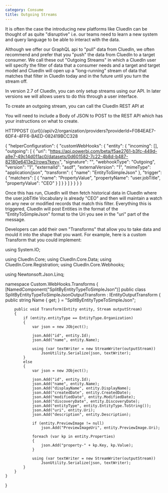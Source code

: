 ```yaml
---
category: Consume
title: Outgoing Streams
---
```


It is often the case the introducing new platforms like CluedIn can be thought of as quite "disruptive" i.e. our teams need to learn a new system and query language to be able to interact with the data. 

Although we offer our GraphQL api to "pull" data from CluedIn, we often recommend and prefer that you "push" the data from CluedIn to a target consumer. We call these out "Outgoing Streams" in which a CluedIn user will specify the filter of data that a consumer needs and a target and target model and CluedIn will open up a "long-running" stream of data that matches that filter in CluedIn today and in the future until you turn the stream off. 

In version 2.7 of CluedIn, you can only setup streams using our API. In later versions we will allows users to do this through a user interface. 

To create an outgoing stream, you can call the CluedIn REST API at

You will need to include a Body of JSON to POST to the REST API which has your instructions on what to create. 

HTTPPOST
{{url}}/api/v2/organization/providers?providerId=F084EAE7-6DF4-4FF6-BAED-082419BCC328

{
    "helperConfiguration": 
        {
            "customWebHooks":
            {
                "entity":
                {
                    "incoming": [],
                    "outgoing": [
                            {
                                "uri": "https://api.powerbi.com/beta/f5ae2761-b3fc-449d-a9e7-49c14d011ac0/datasets/0d601582-7c22-4b8d-b487-82180e6413e2/rows?key=<Insert Your Key Here>",
                                "signature": "",
                                "webhookType": "Outgoing",
                                "version": "1",
                                "externalId": "asdf",
                                "externalVersion": "1",
                                "mimeType": "application/json",
                                "transform":
                                {
                                    "name": "EntityToSimpleJson"
                                },
                                "trigger":
                                {
                                    "matchers": [
                                        {
                                            "name": "PropertyValue",
                                            "propertyName": "user.jobTitle",
                                            "propertyValue": "CEO"
                                        }
                                        ]
                                }
                            }
                        ]
                }
            }
        }
}

Once this has run, CluedIn will then fetch historical data in CluedIn where the user.jobTitle Vocabulary is already "CEO" and then will maintain a watch on any new or modified records that match this filter. Everything this is triggered, CluedIn will post Entities in the format of the "EntityToSimpleJson" format to the Uri you see in the "uri" part of the message. 

Developers can add their own "Transforms" that allow you to take data and mould it into the shape that you want. For example, here is a custom Transform that you could implement:

using System.IO;

using CluedIn.Core;
using CluedIn.Core.Data;
using CluedIn.Core.Registration;
using CluedIn.Core.Webhooks;

using Newtonsoft.Json.Linq;

namespace Custom.WebHooks.Transforms
{
    [NamedComponent("SplitByEntityTypeToSimpleJson")]
    public class SplitByEntityTypeToSimpleJsonOutputTransform : IEntityOutputTransform
    {
        public string Name { get; } = "SplitByEntityTypeToSimpleJson";

        public void Transform(Entity entity, Stream outputStream)
        {
        	if (entity.entityType == EntityType.Organization)
        	{
	            var json = new JObject();

	            json.Add("id", entity.Id);
	            json.Add("name", entity.Name);

	            using (var textWriter = new StreamWriter(outputStream))
	                JsonUtility.Serialize(json, textWriter);
            }
            else 
            {
            	var json = new JObject();

	            json.Add("id", entity.Id);
	            json.Add("name", entity.Name);
	            json.Add("displayName", entity.DisplayName);
	            json.Add("createdDate", entity.CreatedDate);
	            json.Add("modifiedDate", entity.ModifiedDate);
	            json.Add("discoveryDate", entity.DiscoveryDate);
	            json.Add("entityType", entity.EntityType.ToString());
	            json.Add("uri", entity.Uri);
	            json.Add("description", entity.Description);

	            if (entity.PreviewImage != null)
	                json.Add("PreviewImageUri", entity.PreviewImage.Uri);

	            foreach (var kp in entity.Properties)
	            {
	                json.Add("property-" + kp.Key, kp.Value);
	            }

	            using (var textWriter = new StreamWriter(outputStream))
	                JsonUtility.Serialize(json, textWriter);
            }
        }
    }
}
